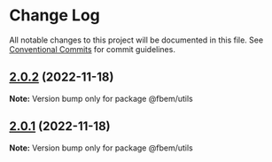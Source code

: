 # Change Log

All notable changes to this project will be documented in this file.
See [Conventional Commits](https://conventionalcommits.org) for commit guidelines.

## [2.0.2](https://github.com/yungvldai/fbem/compare/@fbem/utils@2.0.0...@fbem/utils@2.0.2) (2022-11-18)

**Note:** Version bump only for package @fbem/utils

## [2.0.1](https://github.com/yungvldai/fbem/compare/@fbem/utils@2.0.0...@fbem/utils@2.0.1) (2022-11-18)

**Note:** Version bump only for package @fbem/utils
